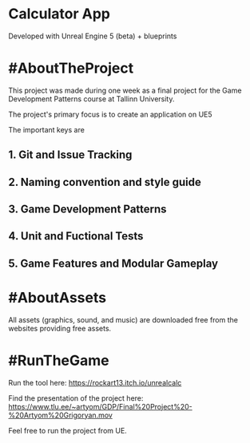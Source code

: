 # Calculator App

Developed with Unreal Engine 5 (beta) + blueprints

# #AboutTheProject
This project was made during one week as a final project for the Game Development Patterns course at Tallinn University.

The project's primary focus is to create an application on UE5

The important keys are

## 1. Git and Issue Tracking

## 2. Naming convention and style guide

## 3. Game Development Patterns

## 4. Unit and Fuctional Tests

## 5. Game Features and Modular Gameplay

# #AboutAssets

All assets (graphics, sound, and music) are downloaded free from the websites providing free assets.


# #RunTheGame
Run the tool here: https://rockart13.itch.io/unrealcalc

Find the presentation of the project here: https://www.tlu.ee/~artyom/GDP/Final%20Project%20-%20Artyom%20Grigoryan.mov

Feel free to run the project from UE.

